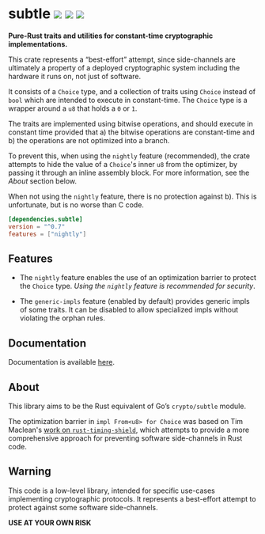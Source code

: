 # subtle [![](https://img.shields.io/crates/v/subtle.svg)](https://crates.io/crates/subtle) [![](https://img.shields.io/badge/dynamic/json.svg?label=docs&uri=https%3A%2F%2Fcrates.io%2Fapi%2Fv1%2Fcrates%2Fsubtle%2Fversions&query=%24.versions%5B0%5D.num&colorB=4F74A6)](https://doc.dalek.rs/subtle) [![](https://travis-ci.org/dalek-cryptography/subtle.svg?branch=master)](https://travis-ci.org/dalek-cryptography/subtle)

**Pure-Rust traits and utilities for constant-time cryptographic implementations.**

This crate represents a “best-effort” attempt, since side-channels
are ultimately a property of a deployed cryptographic system
including the hardware it runs on, not just of software.

It consists of a `Choice` type, and a collection of traits using `Choice`
instead of `bool` which are intended to execute in constant-time.  The `Choice`
type is a wrapper around a `u8` that holds a `0` or `1`.

The traits are implemented using bitwise operations, and should execute in
constant time provided that a) the bitwise operations are constant-time and b)
the operations are not optimized into a branch.

To prevent this, when using the `nightly` feature (recommended), the crate
attempts to hide the value of a `Choice`'s inner `u8` from the optimizer, by
passing it through an inline assembly block.  For more information, see the
_About_ section below.

When not using the `nightly` feature, there is no protection against b).  This
is unfortunate, but is no worse than C code.

```toml
[dependencies.subtle]
version = "^0.7"
features = ["nightly"]
```

## Features

* The `nightly` feature enables the use of
an optimization barrier to protect the `Choice` type.
_Using the `nightly` feature is recommended for security_.

* The `generic-impls` feature (enabled by default) provides generic
impls of some traits.  It can be disabled to allow specialized impls
without violating the orphan rules.

## Documentation

Documentation is available [here][docs].

## About

This library aims to be the Rust equivalent of Go’s `crypto/subtle` module.

The optimization barrier in `impl From<u8> for Choice` was based on Tim
Maclean's [work on `rust-timing-shield`][rust-timing-shield], which attempts to
provide a more comprehensive approach for preventing software side-channels in
Rust code.

## Warning

This code is a low-level library, intended for specific use-cases implementing
cryptographic protocols.  It represents a best-effort attempt to protect
against some software side-channels.

**USE AT YOUR OWN RISK**

[docs]: https://doc.dalek.rs/subtle
[rust-timing-shield]: https://www.chosenplaintext.ca/open-source/rust-timing-shield/security
